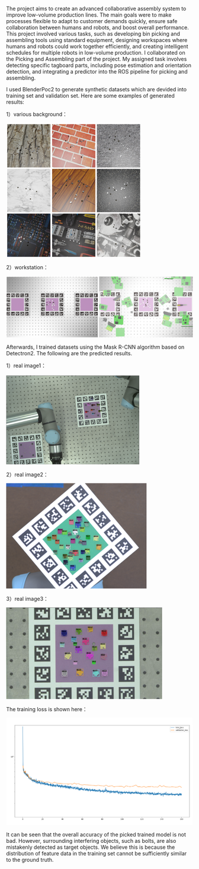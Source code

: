 The project aims to create an advanced collaborative assembly system to improve low-volume production lines. The main goals were to make processes flexible to adapt to customer demands quickly, ensure safe collaboration between humans and robots, and boost overall performance. This project involved various tasks, such as developing bin picking and assembling tools using standard equipment, designing workspaces where humans and robots could work together efficiently, and creating intelligent schedules for multiple robots in low-volume production. I collaborated on the Picking and Assembling part of the project. My assigned task involves detecting specific tagboard parts, including pose estimation and orientation detection, and integrating a predictor into the ROS pipeline for picking and assembling.

I used BlenderPoc2 to generate synthetic datasets which are devided into training set and validation set. Here are some examples of generated results:

1）various background：

![image](https://github.com/chenyi0916/COBOT/blob/main/cobot_2.png)

2）workstation：

![iamge](https://github.com/chenyi0916/COBOT/blob/main/cobot_3.png)

Afterwards, I trained datasets using the Mask R-CNN algorithm based on Detectron2. The following are the predicted results.

1）real image1：

![image](https://github.com/chenyi0916/COBOT/blob/main/cobot_4.png)

2）real image2：

![iamge](https://github.com/chenyi0916/COBOT/blob/main/cobot_5.png)

3）real image3：

![image](https://github.com/chenyi0916/COBOT/blob/main/cobot_6.png)

The training loss is shown here：

![image](https://github.com/chenyi0916/COBOT/blob/main/cobot_8.png)

It can be seen that the overall accuracy of the picked trained model is not bad. However, surrounding interfering objects, such as bolts, are also mistakenly detected as target objects. We believe this is because the distribution of feature data in the training set cannot be sufficiently similar to the ground truth.

